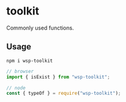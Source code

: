 # toolkit

Commonly used functions.

## Usage

```npm
npm i wsp-toolkit
```

```javascript
// browser
import { isExist } from "wsp-toolkit";

// node
const { typeOf } = require("wsp-toolkit");
```
